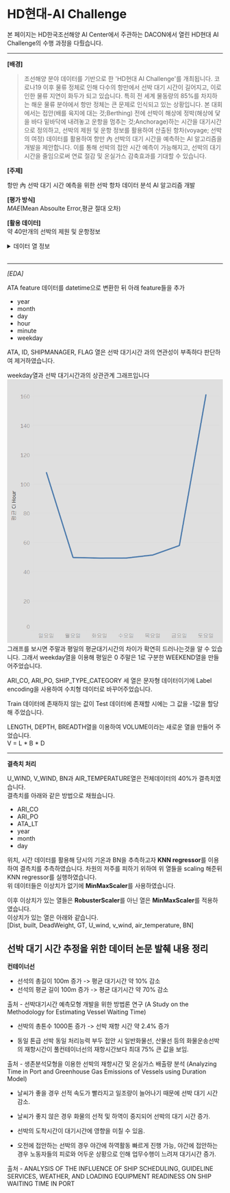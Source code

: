 # HD현대-AI Challenge
본 페이지는 HD한국조선해양 AI Center에서 주관하는 DACON에서 열린 HD현대 AI Challenge의 수행 과정을 다뤘습니다.
***
**[배경]**    
>조선해양 분야 데이터를 기반으로 한 'HD현대 AI Challenge'를 개최됩니다.
코로나19 이후 물류 정체로 인해 다수의 항만에서 선박 대기 시간이 길어지고, 이로 인한 물류 지연이 화두가 되고 있습니다. 
특히 전 세계 물동량의 85%를 차지하는 해운 물류 분야에서 항만 정체는 큰 문제로 인식되고 있는 상황입니다. 
본 대회에서는 접안(배를 육지에 대는 것;Berthing) 전에 선박이 해상에 정박(해상에 닻을 바다 밑바닥에 내려놓고 운항을 멈추는 것;Anchorage)하는 시간을 대기시간으로 정의하고, 선박의 제원 및 운항 정보를 활용하여 산출된 항차(voyage; 선박의 여정) 데이터를 활용하여 항만 內 선박의 대기 시간을 예측하는 AI 알고리즘을 개발을 제안합니다.
이를 통해 선박의 접안 시간 예측이 가능해지고, 선박의 대기시간을 줄임으로써 연료 절감 및 온실가스 감축효과를 기대할 수 있습니다.

**[주제]**

항만 內 선박 대기 시간 예측을 위한 선박 항차 데이터 분석 AI 알고리즘 개발

**[평가 방식]**    
*MAE*(Mean Absoulte Error,평균 절대 오차)

**[활용 데이터]**    
약 40만개의 선박의 제원 및 운항정보
<details>
<summary>데이터 열 정보</summary>
<div markdown="1">

| 열 | 의미 | 단위 |
|---|:---:|---:|
| `ARI_CO` | 도착항의 소속국가(도착항 앞 2글자) |  |
| `ARI_PO` | 도착항의 항구명(도착항 뒤 글자) |  |
| `SHIP_TYPE_CATEGORY` | 선종 5대 선종으로 분류 |  |
| `DIST` | 정박지(ber_port)와 접안지 사이의 거리 | `km` |
| `ATA` | anc_port에 도착한 시점의 utc. 실제 정박 시각(Actual Time of Arrival)	 |  |
| `ID` |    선박식별 일련번호 |  |
| `BREADTH`  | 선박의 폭   | `m` |
| `BUILT`|	선박의 연령	year | |
|`DEADWEIGHT` |	선박의 재화중량톤수 |	`ton`|
|`DEPTH`|선박의 깊이|`m`|
|`DRAUGHT`|	흘수 높이|	`m`|
|`GT`|	용적톤수(Gross Tonnage)값|	`GT(m^3)`|
|`LENGTH`|	선박의 길이|	`m`|
|`SHIPMANAGER`|	선박 소유주|	|
|`FLAG`|	선박의 국적	|
|`U_WIND`|	풍향 u벡터	|`m/s`|
|`V_WIND`|	풍향 v벡터	|`m/s`|
|`AIR_TEMPERATURE`|	기온	|`ºC`|
|`BN`|	보퍼트 풍력 계급|	
|`ATA_LT`|	anc_port에 도착한 시점의 현지 정박 시각(Local Time of Arrival)| `H`|
|`PORT_SIZE`|	접안지 폴리곤 영역의 크기|	`km^2`|
|`CI_HOUR`|	대기시간	|`hour`|

</div>
</details>

<br>

* * * 

*[EDA]*

ATA feature 데이터를 datetime으로 변환한 뒤 아래 feature들을 추가       
- year
- month
- day
- hour
- minute
- weekday

ATA, ID, SHIPMANAGER, FLAG 열은 선박 대기시간 과의 연관성이 부족하다 판단하여 제거하였습니다.

weekday열과 선박 대기시간과의 상관관계 그래프입니다
![alt text](image.png)
그래프를 보시면 주말과 평일의 평균대기시간의 차이가 확연히 드러나는것을 알 수 있습니다.
그래서 weekday열을 이용해 평일은 0 주말은 1로 구분한 WEEKEND열을 만들어주었습니다.

ARI_CO, ARI_PO, SHIP_TYPE_CATEGORY 세 열은 문자형 데이터이기에
Label encoding을 사용하여 수치형 데이터로 바꾸어주었습니다.

Train 데이터에 존재하지 않는 값이 Test 데이터에 존재할 시에는 그 값을 -1값을 할당해 주었습니다.

LENGTH, DEPTH, BREADTH열을 이용하여 VOLUME이라는 새로운 열을 만들어 주었습니다.       
V = L * B * D

** ** 
**결측치 처리**     

U_WIND, V_WIND, BN과 AIR_TEMPERATURE열은 전체데이터의 40%가 결측치였습니다.     
결측치를 아래와 같은 방법으로 채웠습니다.
- ARI_CO
- ARI_PO
- ATA_LT
- year
- month
- day       

위치, 시간 데이터를 활용해 당시의 기온과 BN을 추측하고자 **KNN regressor**를 이용하여 결측치를 추측하였습니다.
차원의 저주를 피하기 위하여 위 열들을 scaling 해준뒤 KNN regressor를 실행하였습니다.        
위 데이터들은 이상치가 없기에 **MinMaxScaler**를 사용하였습니다.

이후 이상치가 있는 열들은 **RobusterScaler**를 아닌 열은 **MinMaxScaler**를 적용하였습니다.     
이상치가 있는 열은 아래와 같습니다.  
[Dist, built, DeadWeight, GT, U_wind, v_wind, air_temperature, BN]      


## 선박 대기 시간 추정을 위한 데이터 논문 발췌 내용 정리 ##

**컨테이너선**

- 선석의 총길이 100m 증가 -> 평균 대기시간 약 10% 감소
- 선석의 평균 길이 100m 증가 -> 평균 대기시간 약 70% 감소

출처 - 선박대기시간 예측모형 개발을 위한 방법론 연구 (A Study on the Methodology for Estimating Vessel Waiting Time)

- 선박의 총톤수 1000톤 증가 -> 선박 재항 시간 약 2.4% 증가

- 동일 톤급 선박 동일 처리능력 부두 접안 시 일반화물선, 산물선 등의 화물운송선박의 재항시간이 풀컨테이너선의 재항시간보다 최대 75% 큰 값을 보임.

출처 - 생존분석모형을 이용한 선박의 재항시간 및 온실가스 배출량 분석 (Analyzing Time in Port and Greenhouse Gas Emissions of Vessels using Duration Model)

- 날씨가 좋을 경우 선적 속도가 빨라지고 일조량이 늘어나기 때문에 선박 대기 시간 감소.

- 날씨가 좋지 않은 경우 화물의 선적 및 하역이 중지되어 선박의 대기 시간 증가.

- 선박의 도착시간이 대기시간에 영향을 미칠 수 있음.

- 오전에 접안하는 선박의 경우 야간에 하역활동 빠르게 진행 가능, 야간에 접안하는 경우 노동자들의 피로와 어두운 상황으로 인해 업무수행이 느려져 대기시간 증가.

출처 - ANALYSIS OF THE INFLUENCE OF SHIP SCHEDULING, GUIDELINE SERVICES, WEATHER, AND LOADING EQUIPMENT READINESS ON SHIP WAITING TIME IN PORT


